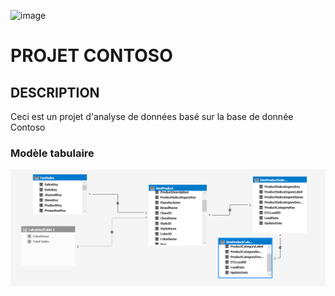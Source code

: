 ![image](https://github.com/AsmaBouderbala/CONTOSO/assets/151017363/237cab66-72ce-4f39-a733-014465fe68e0)
# PROJET CONTOSO 

## DESCRIPTION 

Ceci est un projet d'analyse de données basé sur la base de donnée Contoso

### Modèle tabulaire

![Modele](img/model.png)
